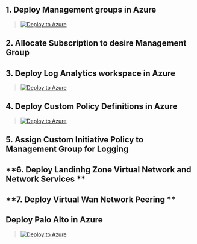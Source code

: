 ##  **1. Deploy Management groups in Azure**

> [![Deploy to Azure](https://aka.ms/deploytoazurebutton)](https://portal.azure.com/#create/Microsoft.Template/uri/https%3A%2F%2Fraw.githubusercontent.com%2Fsreekumarpg%2FALZ-Deploy%2Fmain%2FARM%2FMgmt_Group.json)

##  **2. Allocate Subscription to desire Management Group**

##  **3. Deploy Log Analytics workspace in Azure**

> [![Deploy to Azure](https://aka.ms/deploytoazurebutton)](https://portal.azure.com/#create/Microsoft.Template/uri/https%3A%2F%2Fraw.githubusercontent.com%2Fsreekumarpg%2FALZ-Deploy%2Fmain%2FARM%2FLAW.json)

##  **4. Deploy Custom Policy Definitions in Azure**

> [![Deploy to Azure](https://aka.ms/deploytoazurebutton)](https://portal.azure.com/#create/Microsoft.Template/uri/https%3A%2F%2Fraw.githubusercontent.com%2Fsreekumarpg%2FALZ-Deploy%2Fmain%2FARM%2FAZPolicies.json)

##  **5. Assign Custom Initiative Policy to Management Group for Logging**

##  **6. Deploy Landinhg Zone Virtual Network and Network Services  **

##  **7. Deploy Virtual Wan Network Peering  **

##  **Deploy Palo Alto in Azure**

> [![Deploy to Azure](https://aka.ms/deploytoazurebutton)](https://portal.azure.com/#create/Microsoft.Template/uri/https%3A%2F%2Fraw.githubusercontent.com%2Fsreekumarpg%2FALZ-Deploy%2Fmain%2FARM%2FPaloAlto_1.json)
